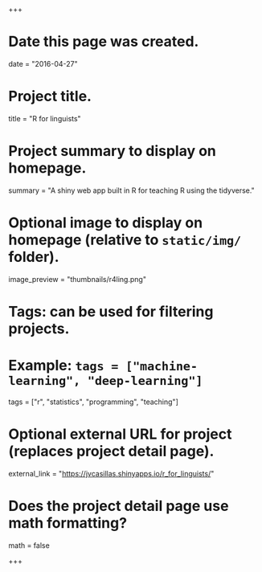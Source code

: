+++
# Date this page was created.
date = "2016-04-27"

# Project title.
title = "R for linguists"

# Project summary to display on homepage.
summary = "A shiny web app built in R for teaching R using the tidyverse."

# Optional image to display on homepage (relative to `static/img/` folder).
image_preview = "thumbnails/r4ling.png"

# Tags: can be used for filtering projects.
# Example: `tags = ["machine-learning", "deep-learning"]`
tags = ["r", "statistics", "programming", "teaching"]

# Optional external URL for project (replaces project detail page).
external_link = "https://jvcasillas.shinyapps.io/r_for_linguists/"

# Does the project detail page use math formatting?
math = false

+++


